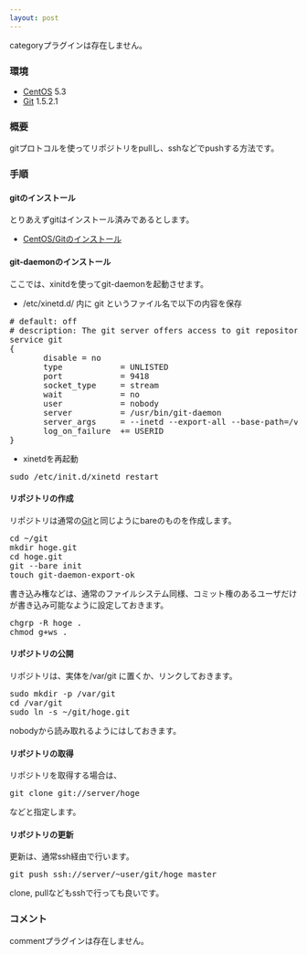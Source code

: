 ```yaml
---
layout: post
---
```

<p><span class="error">categoryプラグインは存在しません。</span></p>
<h3>環境</h3>
<ul>
<li><a href="http://www.centos.org/">CentOS</a> 5.3</li>
<li><a href="http://git-scm.com/">Git</a> 1.5.2.1</li>
</ul>
<h3>概要</h3>
<p>gitプロトコルを使ってリポジトリをpullし、sshなどでpushする方法です。</p>
<h3>手順</h3>
<h4>gitのインストール</h4>
<p>とりあえずgitはインストール済みであるとします。</p>
<ul>
<li><a href="/?page=CentOS%2FGit%A4%CE%A5%A4%A5%F3%A5%B9%A5%C8%A1%BC%A5%EB" class="wikipage">CentOS/Gitのインストール</a></li>
</ul>
<h4>git-daemonのインストール</h4>
<p>ここでは、xinitdを使ってgit-daemonを起動させます。</p>
<ul>
<li>/etc/xinetd.d/ 内に git というファイル名で以下の内容を保存</li>
</ul>
<pre># default: off
# description: The git server offers access to git repositories
service git
{
       disable = no
       type            = UNLISTED
       port            = 9418
       socket_type     = stream
       wait            = no
       user            = nobody
       server          = /usr/bin/git-daemon
       server_args     = --inetd --export-all --base-path=/var/git --enable=receive-pack
       log_on_failure  += USERID
}
</pre>
<ul>
<li>xinetdを再起動</li>
</ul>
<pre>sudo /etc/init.d/xinetd restart
</pre>
<h4>リポジトリの作成</h4>
<p>リポジトリは通常の<a href="http://git-scm.com/">Git</a>と同じようにbareのものを作成します。</p>
<pre>cd ~/git
mkdir hoge.git
cd hoge.git
git --bare init
touch git-daemon-export-ok
</pre>
<p>書き込み権などは、通常のファイルシステム同様、コミット権のあるユーザだけが書き込み可能なように設定しておきます。</p>
<pre>chgrp -R hoge .
chmod g+ws .
</pre>
<h4>リポジトリの公開</h4>
<p>リポジトリは、実体を/var/git に置くか、リンクしておきます。</p>
<pre>sudo mkdir -p /var/git
cd /var/git
sudo ln -s ~/git/hoge.git
</pre>
<p>nobodyから読み取れるようにはしておきます。</p>
<h4>リポジトリの取得</h4>
<p>リポジトリを取得する場合は、</p>
<pre>git clone git://server/hoge
</pre>
<p>などと指定します。</p>
<h4>リポジトリの更新</h4>
<p>更新は、通常ssh経由で行います。</p>
<pre>git push ssh://server/~user/git/hoge master
</pre>
<p>clone, pullなどもsshで行っても良いです。</p>
<h3>コメント</h3>
<p><span class="error">commentプラグインは存在しません。</span> </p>
